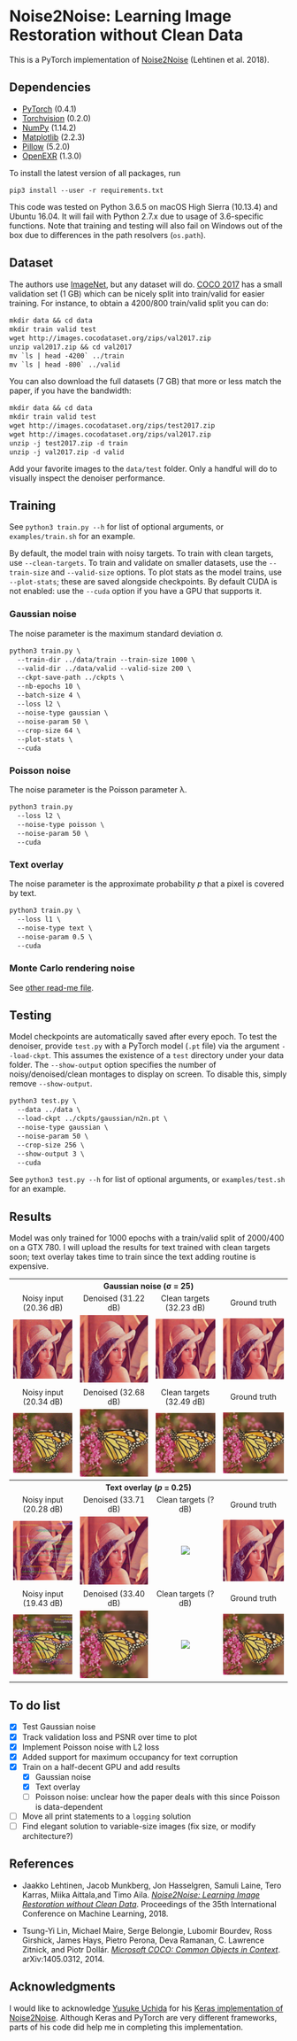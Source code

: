 # Noise2Noise: Learning Image Restoration without Clean Data

This is a PyTorch implementation of [Noise2Noise](https://arxiv.org/abs/1803.04189) (Lehtinen et al. 2018).

## Dependencies

* [PyTorch](https://pytorch.org/) (0.4.1)
* [Torchvision](https://pytorch.org/docs/stable/torchvision/index.html) (0.2.0)
* [NumPy](http://www.numpy.org/) (1.14.2)
* [Matplotlib](https://matplotlib.org/) (2.2.3)
* [Pillow](https://pillow.readthedocs.io/en/latest/index.html) (5.2.0)
* [OpenEXR](http://www.openexr.com/) (1.3.0)

To install the latest version of all packages, run
```
pip3 install --user -r requirements.txt
```

This code was tested on Python 3.6.5 on macOS High Sierra (10.13.4) and Ubuntu 16.04. It will fail with Python 2.7.x due to usage of 3.6-specific functions. Note that training and testing will also fail on Windows out of the box due to differences in the path resolvers (`os.path`).

## Dataset

The authors use [ImageNet](http://image-net.org/download), but any dataset will do. [COCO 2017](http://cocodataset.org/#download) has a small validation set (1 GB) which can be nicely split into train/valid for easier training. For instance, to obtain a 4200/800 train/valid split you can do:
```
mkdir data && cd data
mkdir train valid test
wget http://images.cocodataset.org/zips/val2017.zip
unzip val2017.zip && cd val2017
mv `ls | head -4200` ../train
mv `ls | head -800` ../valid
```

You can also download the full datasets (7 GB) that more or less match the paper, if you have the bandwidth:

```
mkdir data && cd data
mkdir train valid test
wget http://images.cocodataset.org/zips/test2017.zip
wget http://images.cocodataset.org/zips/val2017.zip
unzip -j test2017.zip -d train
unzip -j val2017.zip -d valid
```

Add your favorite images to the `data/test` folder. Only a handful will do to visually inspect the denoiser performance.

## Training

See `python3 train.py --h` for list of optional arguments, or `examples/train.sh` for an example.

By default, the model train with noisy targets. To train with clean targets, use `--clean-targets`. To train and validate on smaller datasets, use the `--train-size` and `--valid-size` options. To plot stats as the model trains, use `--plot-stats`; these are saved alongside checkpoints. By default CUDA is not enabled: use the `--cuda` option if you have a GPU that supports it.

### Gaussian noise
The noise parameter is the maximum standard deviation σ.
```
python3 train.py \
  --train-dir ../data/train --train-size 1000 \
  --valid-dir ../data/valid --valid-size 200 \
  --ckpt-save-path ../ckpts \
  --nb-epochs 10 \
  --batch-size 4 \
  --loss l2 \
  --noise-type gaussian \
  --noise-param 50 \
  --crop-size 64 \
  --plot-stats \
  --cuda
```

### Poisson noise
The noise parameter is the Poisson parameter λ.
```
python3 train.py
  --loss l2 \
  --noise-type poisson \
  --noise-param 50 \
  --cuda
```

### Text overlay
The noise parameter is the approximate probability *p* that a pixel is covered by text.
```
python3 train.py \
  --loss l1 \
  --noise-type text \
  --noise-param 0.5 \
  --cuda
```

### Monte Carlo rendering noise

See [other read-me file](MonteCarlo.md).

## Testing

Model checkpoints are automatically saved after every epoch. To test the denoiser, provide `test.py` with a PyTorch model (`.pt` file) via the argument `--load-ckpt`. This assumes the existence of a `test` directory under your data folder. The `--show-output` option specifies the number of noisy/denoised/clean montages to display on screen. To disable this, simply remove `--show-output`.

```
python3 test.py \
  --data ../data \
  --load-ckpt ../ckpts/gaussian/n2n.pt \
  --noise-type gaussian \
  --noise-param 50 \
  --crop-size 256 \
  --show-output 3 \
  --cuda
```

See `python3 test.py --h` for list of optional arguments, or `examples/test.sh` for an example.

## Results

Model was only trained for 1000 epochs with a train/valid split of 2000/400 on a GTX 780. I will upload the results for text trained with clean targets soon; text overlay takes time to train since the text adding routine is expensive.


<table align="center">
  <tr align="center">
    <th colspan=9>Gaussian noise (σ = 25)</td>
  </tr>
  <tr align="center">
    <td colspan=2>Noisy input (20.36 dB)</td>
    <td colspan=2>Denoised (31.22 dB)</td>
    <td colspan=2>Clean targets (32.23 dB)</td>
    <td colspan=2>Ground truth</td>
  </tr>
  <tr align="center">
    <td colspan=2><img src="figures/lenna-gaussian-noisy.png"></td>
    <td colspan=2><img src="figures/lenna-gaussian-denoised.png"></td>
    <td colspan=2><img src="figures/lenna-gaussian-clean-denoised.png"></td>
    <td colspan=2><img src="figures/lenna.png"></td>
  </tr>  
  <tr align="center">
    <td colspan=2>Noisy input (20.34 dB)</td>
    <td colspan=2>Denoised (32.68 dB)</td>
    <td colspan=2>Clean targets (32.49 dB)</td>
    <td colspan=2>Ground truth</td>
  </tr>
  <tr align="center">
    <td colspan=2><img src="figures/monarch-gaussian-noisy.png"></td>
    <td colspan=2><img src="figures/monarch-gaussian-denoised.png"></td>
    <td colspan=2><img src="figures/monarch-gaussian-clean-denoised.png"></td>
    <td colspan=2><img src="figures/monarch.png"></td>
  </tr> 

  <tr align="center">
    <th colspan=9>Text overlay (<i>p</i> = 0.25)</td>
  </tr>
  <tr align="center">
  <td colspan=2>Noisy input (20.28 dB)</td>
  <td colspan=2>Denoised (33.71 dB)</td>
  <td colspan=2>Clean targets (? dB)</td>
  <td colspan=2>Ground truth</td>
  </tr>
  <tr align="center">
    <td colspan=2><img src="figures/lenna-text-noisy.png"></td>
    <td colspan=2><img src="figures/lenna-text-denoised.png"></td>
    <td colspan=2><img src="figures/lenna-text-clean-denoised.png"></td>
    <td colspan=2><img src="figures/lenna.png"></td>
  </tr>  
  <tr align="center">
    <td colspan=2>Noisy input (19.43 dB)</td>
    <td colspan=2>Denoised (33.40 dB)</td>
  <td colspan=2>Clean targets (? dB)</td>
    <td colspan=2>Ground truth</td>
  </tr>
  <tr align="center">
    <td colspan=2><img src="figures/monarch-text-noisy.png"></td>
    <td colspan=2><img src="figures/monarch-text-denoised.png"></td>
    <td colspan=2><img src="figures/monarch-text-clean-denoised.png"></td>
    <td colspan=2><img src="figures/monarch.png"></td>
  </tr>  
</table>

## To do list
- [x] Test Gaussian noise
- [x] Track validation loss and PSNR over time to plot
- [x] Implement Poisson noise with L2 loss
- [x] Added support for maximum occupancy for text corruption
- [x] Train on a half-decent GPU and add results
  - [x] Gaussian noise
  - [x] Text overlay
  - [ ] Poisson noise: unclear how the paper deals with this since Poisson is data-dependent
- [ ] Move all print statements to a `logging` solution
- [ ] Find elegant solution to variable-size images (fix size, or modify architecture?)

## References
* Jaakko Lehtinen, Jacob Munkberg, Jon Hasselgren, Samuli Laine, Tero Karras, Miika Aittala,and Timo Aila. [*Noise2Noise: Learning Image Restoration without Clean Data*](https://research.nvidia.com/publication/2018-07_Noise2Noise%3A-Learning-Image). Proceedings of the 35th International Conference on Machine Learning, 2018.

* Tsung-Yi Lin, Michael Maire, Serge Belongie, Lubomir Bourdev, Ross Girshick, James Hays, Pietro Perona, Deva Ramanan, C. Lawrence Zitnick, and Piotr Dollár. [*Microsoft COCO: Common Objects in Context*](https://arxiv.org/abs/1405.0312). arXiv:1405.0312, 2014.

## Acknowledgments

I would like to acknowledge [Yusuke Uchida](https://yu4u.github.io/) for his [Keras implementation of Noise2Noise](https://github.com/yu4u/noise2noise). Although Keras and PyTorch are very different frameworks, parts of his code did help me in completing this implementation.
